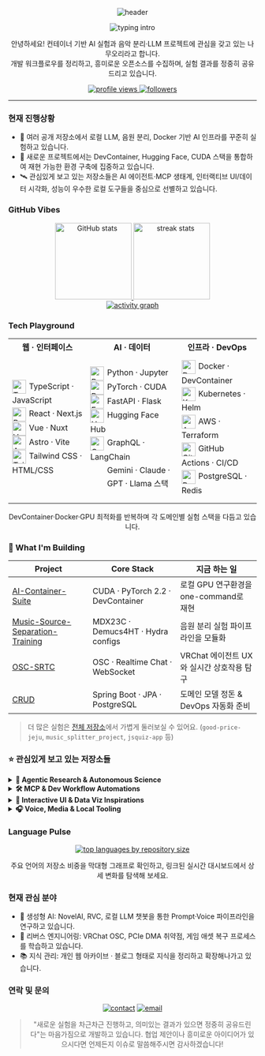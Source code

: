 <div align="center">

![header](https://capsule-render.vercel.app/api?type=waving&height=180&color=0:0f172a,100:1d4ed8&text=Kim%20Yu%20Seok%20·%20NAMUORI00&fontColor=ffffff&fontAlign=50&fontSize=42&fontAlignY=35)

<img src="https://readme-typing-svg.demolab.com?font=Fira+Code&pause=1000&color=60A5FA&center=true&vCenter=true&width=520&lines=AI+Containerization+%26+Local+LLM+Explorer;Generative+Voice+%26+Agentic+Stack+Enthusiast;Playful+Experiments+for+Curious+People" alt="typing intro" />

<p align="center">
  안녕하세요! 컨테이너 기반 AI 실험과 음악 분리·LLM 프로젝트에 관심을 갖고 있는 나무오리라고 합니다.<br/>
  개발 워크플로우를 정리하고, 흥미로운 오픈소스를 수집하며, 실험 결과를 정중히 공유드리고 있습니다.
</p>

<p align="center">
  <a href="https://github.com/NAMUORI00">
    <img src="https://komarev.com/ghpvc/?username=NAMUORI00&style=for-the-badge&color=1d4ed8" alt="profile views" />
  </a>
  <a href="https://github.com/NAMUORI00?tab=followers">
    <img src="https://img.shields.io/github/followers/NAMUORI00?style=for-the-badge&logo=github" alt="followers" />
  </a>
</p>

</div>

---

### 현재 진행상황
- 🔭 여러 공개 저장소에서 로컬 LLM, 음원 분리, Docker 기반 AI 인프라를 꾸준히 실험하고 있습니다.
- 🧪 새로운 프로젝트에서는 DevContainer, Hugging Face, CUDA 스택을 통합하여 재현 가능한 환경 구축에 집중하고 있습니다.
- 🛰️ 관심있게 보고 있는 저장소들은 AI 에이전트·MCP 생태계, 인터랙티브 UI/데이터 시각화, 성능이 우수한 로컬 도구들을 중심으로 선별하고 있습니다.

### GitHub Vibes
<div align="center">
  <a href="https://github.com/anuraghazra/github-readme-stats">
    <img height="155" src="https://github-readme-stats.vercel.app/api?username=NAMUORI00&show_icons=true&theme=tokyonight&hide_border=true" alt="GitHub stats" />
  </a>
  <a href="https://git.io/streak-stats">
    <img height="155" src="https://streak-stats.demolab.com?user=NAMUORI00&theme=tokyonight&hide_border=true" alt="streak stats" />
  </a>
</div>

<div align="center">
  <a href="https://github.com/NAMUORI00">
    <img src="https://github-readme-activity-graph.vercel.app/graph?username=NAMUORI00&theme=github-compact&hide_border=true" alt="activity graph" />
  </a>
</div>

### Tech Playground
<table align="center">
  <tr>
    <th>웹 · 인터페이스</th>
    <th>AI · 데이터</th>
    <th>인프라 · DevOps</th>
  </tr>
  <tr>
    <td>
      <div align="left" style="line-height:1.7; padding:8px 0;">
        <img src="https://skillicons.dev/icons?i=ts" alt="TypeScript" width="28" style="vertical-align:middle; margin-right:6px;" />TypeScript · JavaScript<br/>
        <img src="https://skillicons.dev/icons?i=react" alt="React" width="28" style="vertical-align:middle; margin-right:6px;" />React · Next.js<br/>
        <img src="https://skillicons.dev/icons?i=vue" alt="Vue" width="28" style="vertical-align:middle; margin-right:6px;" />Vue · Nuxt<br/>
        <img src="https://skillicons.dev/icons?i=astro" alt="Astro" width="28" style="vertical-align:middle; margin-right:6px;" />Astro · Vite<br/>
        <img src="https://skillicons.dev/icons?i=tailwind" alt="Tailwind CSS" width="28" style="vertical-align:middle; margin-right:6px;" />Tailwind CSS · HTML/CSS
      </div>
    </td>
    <td>
      <div align="left" style="line-height:1.7; padding:8px 0;">
        <img src="https://skillicons.dev/icons?i=python" alt="Python" width="28" style="vertical-align:middle; margin-right:6px;" />Python · Jupyter<br/>
        <img src="https://skillicons.dev/icons?i=pytorch" alt="PyTorch" width="28" style="vertical-align:middle; margin-right:6px;" />PyTorch · CUDA<br/>
        <img src="https://skillicons.dev/icons?i=fastapi" alt="FastAPI" width="28" style="vertical-align:middle; margin-right:6px;" />FastAPI · Flask<br/>
        <img src="https://skillicons.dev/icons?i=huggingface" alt="Hugging Face" width="28" style="vertical-align:middle; margin-right:6px;" />Hugging Face Hub<br/>
        <img src="https://skillicons.dev/icons?i=graphql" alt="GraphQL" width="28" style="vertical-align:middle; margin-right:6px;" />GraphQL · LangChain<br/>
        <span style="display:inline-block; padding-left:34px;">Gemini · Claude · GPT · Llama 스택</span>
      </div>
    </td>
    <td>
      <div align="left" style="line-height:1.7; padding:8px 0;">
        <img src="https://skillicons.dev/icons?i=docker" alt="Docker" width="28" style="vertical-align:middle; margin-right:6px;" />Docker · DevContainer<br/>
        <img src="https://skillicons.dev/icons?i=kubernetes" alt="Kubernetes" width="28" style="vertical-align:middle; margin-right:6px;" />Kubernetes · Helm<br/>
        <img src="https://skillicons.dev/icons?i=aws" alt="AWS" width="28" style="vertical-align:middle; margin-right:6px;" />AWS · Terraform<br/>
        <img src="https://skillicons.dev/icons?i=githubactions" alt="GitHub Actions" width="28" style="vertical-align:middle; margin-right:6px;" />GitHub Actions · CI/CD<br/>
        <img src="https://skillicons.dev/icons?i=postgres" alt="PostgreSQL" width="28" style="vertical-align:middle; margin-right:6px;" />PostgreSQL · Redis
      </div>
    </td>
  </tr>
</table>
<p align="center">
  DevContainer·Docker·GPU 최적화를 반복하며 각 도메인별 실험 스택을 다듬고 있습니다.
</p>

### 🚀 What I'm Building
<div align="center">

| Project | Core Stack | 지금 하는 일 |
| --- | --- | --- |
| [AI-Container-Suite](https://github.com/NAMUORI00/AI-Container-Suite) | CUDA · PyTorch 2.2 · DevContainer | 로컬 GPU 연구환경을 one-command로 재현 |
| [Music-Source-Separation-Training](https://github.com/NAMUORI00/Music-Source-Separation-Training) | MDX23C · Demucs4HT · Hydra configs | 음원 분리 실험 파이프라인을 모듈화 |
| [OSC-SRTC](https://github.com/NAMUORI00/OSC-SRTC) | OSC · Realtime Chat · WebSocket | VRChat 에이전트 UX와 실시간 상호작용 탐구 |
| [CRUD](https://github.com/NAMUORI00/CRUD) | Spring Boot · JPA · PostgreSQL | 도메인 모델 정돈 & DevOps 자동화 준비 |

</div>

> 더 많은 실험은 <a href="https://github.com/NAMUORI00?tab=repositories">전체 저장소</a>에서 가볍게 둘러보실 수 있어요. (`good-price-jeju`, `music_splitter_project`, `jsquiz-app` 등)

### ⭐ 관심있게 보고 있는 저장소들
<details>
  <summary><b>🧠 Agentic Research & Autonomous Science</b></summary>
  
  - [SakanaAI/treequest](https://github.com/SakanaAI/treequest) · LLM 추론 시간 확장을 위한 트리 탐색 라이브러리.
  - [HKUDS/AI-Researcher](https://github.com/HKUDS/AI-Researcher) · 자율 연구 에이전트 레퍼런스 구현.
  - [SakanaAI/AI-Scientist-v2](https://github.com/SakanaAI/AI-Scientist-v2) · 트리 서치 기반 자동 과학 실험 파이프라인.
  - [WecoAI/aideml](https://github.com/WecoAI/aideml) · AI R&D 자동화를 꿈꾸는 머신러닝 에이전트.
</details>

<details>
  <summary><b>🛠️ MCP & Dev Workflow Automations</b></summary>
  
  - [CoplayDev/unity-mcp](https://github.com/CoplayDev/unity-mcp) · Unity 에디터를 제어하는 MCP 서버.
  - [antvis/mcp-server-chart](https://github.com/antvis/mcp-server-chart) · 차트 자동화를 위한 시각화 MCP.
  - [czlonkowski/n8n-mcp](https://github.com/czlonkowski/n8n-mcp) · n8n 워크플로우를 대신 조합해주는 MCP.
  - [GLips/Figma-Context-MCP](https://github.com/GLips/Figma-Context-MCP) · Figma 레이아웃 파서로 UI 맥락을 공급.
</details>

<details>
  <summary><b>🎨 Interactive UI & Data Viz Inspirations</b></summary>
  
  - [DavidHDev/react-bits](https://github.com/DavidHDev/react-bits) · 인터랙티브한 React 컴포넌트 모음.
  - [bokeh/bokeh](https://github.com/bokeh/bokeh) · 브라우저 기반 데이터 시각화 프레임워크.
  - [supabase/supabase](https://github.com/supabase/supabase) · Postgres 중심의 풀스택 플랫폼.
  - [cjo4m06/mcp-shrimp-task-manager](https://github.com/cjo4m06/mcp-shrimp-task-manager) · 구조화된 태스크를 만들어주는 에이전트 도구.
</details>

<details>
  <summary><b>🎧 Voice, Media & Local Tooling</b></summary>
  
  - [killkimno/MORT](https://github.com/killkimno/MORT) · 게임 실시간 번역기 (OCR 기반).
  - [BKSalman/ytdlp-gui](https://github.com/BKSalman/ytdlp-gui) · Rust로 만든 심플한 yt-dlp GUI.
  - [dr87/Vonovox](https://github.com/dr87/Vonovox) · NVIDIA GPU를 활용한 실시간 보이스 변환기.
  - [trycua/cua](https://github.com/trycua/cua) · 데스크톱 제어 AI를 위한 샌드박스/SDK.
</details>

### Language Pulse
<p align="center">
  <a href="https://ionicabizau.github.io/github-profile-languages/?user=NAMUORI00" target="_blank" rel="noopener">
    <img src="https://github-readme-stats.vercel.app/api/top-langs/?username=NAMUORI00&layout=compact&langs_count=10&theme=tokyonight&hide_border=true" alt="top languages by repository size" />
  </a>
</p>
<p align="center">
  주요 언어의 저장소 비중을 막대형 그래프로 확인하고, 링크된 실시간 대시보드에서 상세 변화를 탐색해 보세요.
</p>

### 현재 관심 분야
- 🧬 생성형 AI: NovelAI, RVC, 로컬 LLM 챗봇을 통한 Prompt·Voice 파이프라인을 연구하고 있습니다.
- 🧩 리버스 엔지니어링: VRChat OSC, PCIe DMA 취약점, 게임 애셋 복구 프로세스를 학습하고 있습니다.
- 📚 지식 관리: 개인 웹 아카이브 · 블로그 형태로 지식을 정리하고 확장해나가고 있습니다.

### 연락 및 문의
<p align="center">
  <a href="https://github.com/NAMUORI00/NAMUORI00/issues"><img src="https://img.shields.io/badge/GitHub%20Issues-언제든지%20환영합니다-22c55e?style=for-the-badge&logo=github" alt="contact" /></a>
  <a href="mailto:namuori00@namuori.net"><img src="https://img.shields.io/badge/Email-namuori00@namuori.net-38bdf8?style=for-the-badge&logo=minutemailer&logoColor=white" alt="email" /></a>
</p>

<div align="center">

> "새로운 실험을 차근차근 진행하고, 의미있는 결과가 있으면 정중히 공유드린다"는 마음가짐으로 개발하고 있습니다. 협업 제안이나 흥미로운 아이디어가 있으시다면 언제든지 이슈로 말씀해주시면 감사하겠습니다!

</div>
